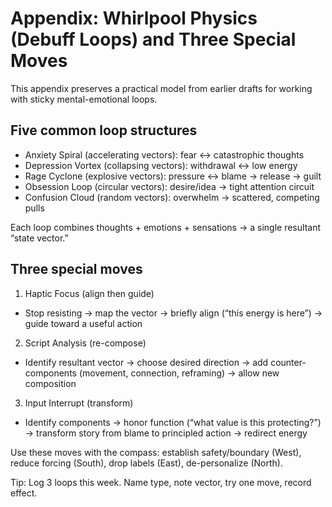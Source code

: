 # Appendix: Whirlpool Physics (Debuff Loops) and Three Special Moves

This appendix preserves a practical model from earlier drafts for working with sticky mental-emotional loops.

## Five common loop structures

- Anxiety Spiral (accelerating vectors): fear ↔ catastrophic thoughts
- Depression Vortex (collapsing vectors): withdrawal ↔ low energy
- Rage Cyclone (explosive vectors): pressure ↔ blame → release → guilt
- Obsession Loop (circular vectors): desire/idea → tight attention circuit
- Confusion Cloud (random vectors): overwhelm → scattered, competing pulls

Each loop combines thoughts + emotions + sensations → a single resultant “state vector.”

## Three special moves
1) Haptic Focus (align then guide)

- Stop resisting → map the vector → briefly align (“this energy is here”) → guide toward a useful action

2) Script Analysis (re-compose)

- Identify resultant vector → choose desired direction → add counter-components (movement, connection, reframing) → allow new composition

3) Input Interrupt (transform)

- Identify components → honor function (“what value is this protecting?”) → transform story from blame to principled action → redirect energy

Use these moves with the compass: establish safety/boundary (West), reduce forcing (South), drop labels (East), de-personalize (North).

Tip: Log 3 loops this week. Name type, note vector, try one move, record effect.
